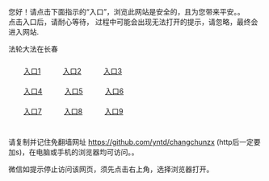 您好！请点击下面指示的“入口”，浏览此网站是安全的，且为您带来平安。。 <br/>
点击入口后，请耐心等待， 过程中可能会出现无法打开的提示，请忽略，最终会进入网站. </br>

法轮大法在长春<br/>
<div style="padding:10px"><a style="margin:20px" target="_blank" href="https://d5qkh6v3ci5rv.cloudfront.net/2Qpsp?mcjileb" id="ccLink1" rel="nofollow">入口1</a> <a target="_blank" style="margin:20px" href="https://d1dnwkyx2fpxi.cloudfront.net/2Qpsp?vwaklihu" id="ccLink2" rel="nofollow">入口2</a> <a style="margin:20px" target="_blank" href="https://d1qiw92lf4s23b.cloudfront.net/2Qpsp?iardbgki" id="ccLink3" rel="nofollow">入口3</a></div>

<div style="padding:10px" ><a style="margin:20px" target="_blank" href="https://d5qkh6v3ci5rv.cloudfront.net/2Qpsp?mcjileb" id="ccLink4" rel="nofollow">入口4</a> <a style="margin:20px" href="https://d1dnwkyx2fpxi.cloudfront.net/2Qpsp?vwaklihu" target="_blank" id="ccLink5" rel="nofollow">入口5</a> <a style="margin:20px" href="https://d1qiw92lf4s23b.cloudfront.net/2Qpsp?iardbgki" target="_blank" id="ccLink6" rel="nofollow">入口6</a></div>

<div style="padding:10px"><a style="margin:20px" target="_blank" href="https://d5qkh6v3ci5rv.cloudfront.net/2Qpsp?mcjileb" id="ccLink7" rel="nofollow">入口7</a> <a style="margin:20px" href="https://d1dnwkyx2fpxi.cloudfront.net/2Qpsp?vwaklihu" target="_blank" id="ccLink8" rel="nofollow">入口8</a> <a style="margin:20px" target="_blank" href="https://d1qiw92lf4s23b.cloudfront.net/2Qpsp?iardbgki" id="ccLink9" rel="nofollow">入口9</a></div>

<br/>



请复制并记住免翻墙网址 https://github.com/yntd/changchunzx (http后一定要加s)，在电脑或手机的浏览器均可访问。。<br/>

微信如提示停止访问该网页，须先点击右上角，选择浏览器打开。

